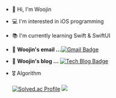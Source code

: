 <!--### Hi there 👋-->
<!--![header](https://capsule-render.vercel.app/api?type=rounded&color=4D75DB&section=header&text=Louie's%20github&fontColor=ffffff)-->

- 👋   Hi, I'm Woojin
- 💻   I'm interested in iOS programming
- 📚   I'm currently learning Swift & SwiftUI

- 📮  **Woojin's email ...**[![Gmail Badge](https://img.shields.io/badge/Gmail-d14836?style=flat-square&logo=Gmail&logoColor=white&link=mailto:absolute0017@gmail.com)](mailto:absolute0017@gmail.com)

- 📒  **Woojin's blog ...** [![Tech Blog Badge](http://img.shields.io/badge/-Tech%20blog-black?style=flat-square&logo=blogger&logoColor=white&link=https://cana17.tistory.com/)](https://cana17.tistory.com/)

- 🎖️ Algorithm<br/><br/>
[![Solved.ac Profile](http://mazassumnida.wtf/api/v2/generate_badge?boj=monetary)](https://solved.ac/monetary/) <img src="http://mazandi.herokuapp.com/api?handle=monetary&theme=warm"/>

<!--[![Hits](https://hits.seeyoufarm.com/api/count/incr/badge.svg?url=https%3A%2F%2Fgithub.com%2Fcana17&count_bg=%2379C83D&title_bg=%23555555&icon=&icon_color=%23E7E7E7&title=hits&edge_flat=false)](https://hits.seeyoufarm.com)
<!--a href="https://opgc.me/#/users/cana17" target="_blank"><img src="https://api.opgc.me/githubs/users/cana17/tag/?theme=basic" /></a>
<!--
- 💻 Tech Stack<br/><br/>
![Top Langs](https://github-readme-stats.vercel.app/api/top-langs/?username=woojinchoi17&layout=compact&theme=dark)

<!--
**woojinchoi17/woojinchoi17** is a ✨ _special_ ✨ repository because its `README.md` (this file) appears on your GitHub profile.

Here are some ideas to get you started:

- 🔭 I’m currently working on ...
- 🌱 I’m currently learning ...
- 👯 I’m looking to collaborate on ...
- 🤔 I’m looking for help with ...
- 💬 Ask me about ...
- 📫 How to reach me: ...
- 😄 Pronouns: ...
- ⚡ Fun fact: ...
-->
